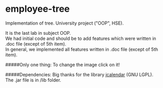 # employee-tree
Implementation of tree. University project ("OOP", HSE).

It is the last lab in subject OOP.  
We had initial code and should be to add features which were written in .doc file (except of 5th item).  
In general, we implemented all features written in .doc file (except of 5th item).

#####Only one thing: 
To change the image click on it!

#####Dependencies:
Big thanks for the library [jcalendar](http://toedter.com/jcalendar/) (GNU LGPL).  
The .jar file is in /lib folder.
